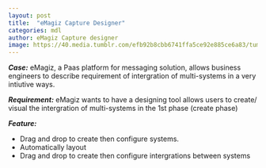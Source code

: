 ```yaml
---
layout: post
title:  "eMagiz Capture Designer"
categories: mdl
author: eMagiz Capture designer 
image: https://40.media.tumblr.com/efb92b8cbb6741ffa5ce92e885ce6a83/tumblr_inline_nr5dqmvXlY1sif8wc_540.png
---
```


*__Case:__* eMagiz, a Paas platform for messaging solution, allows business engineers to describe requirement of intergration of multi-systems in a very intiutive ways. 

*__Requirement:__* eMagiz wants to have a designing tool allows users to create/ visual the intergration of multi-systems in the 1st phase (create phase)

*__Feature:__*

- Drag and drop to create then configure systems. 
- Automatically layout
- Drag and drop to create then configure intergrations between systems

